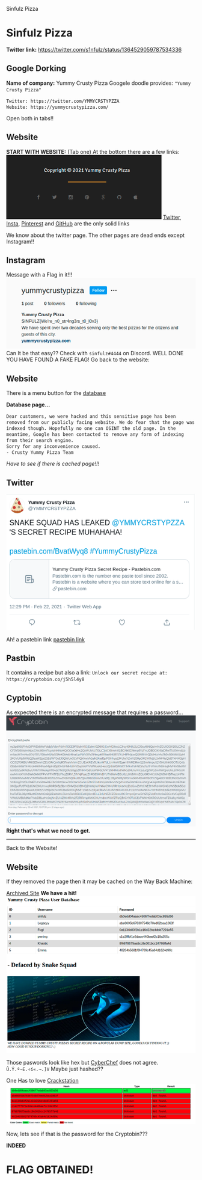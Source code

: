 Sinfulz Pizza

# Sinfulz Pizza

**Twitter link:** https://twitter.com/s1nfulz/status/1364529059787534336

## Google Dorking
**Name of company:** Yummy Crusty Pizza
Googele doodle provides:
`"Yummy Crusty Pizza"`
```
Twitter: https://twitter.com/YMMYCRSTYPZZA
Website: https://yummycrustypizza.com/
```
Open both in tabs!!


## Website
**START WITH WEBSITE:** (Tab one)
At the bottom there are a few links: 
![d31c4ae9ca1fb56256282eb37041ad78.png](../_resources/128037467ba64bdb8e5175ec4a7f97c8.png)
[Twitter](https://twitter.com/YMMYCRSTYPZZA), [Insta](https://www.instagram.com/yummycrustypizza/), [Pinterest](https://www.pinterest.com.au/yummycrustypizza/_saved/) and [GitHub](https://github.com/yummycrustypizza) are the only solid links

We know about the twitter page. The other pages are dead ends except Instagram!!

## Instagram
Message with a Flag in it!!!
![aa3f16b0448ee1209de35f26cf8837cf.png](../_resources/d538e33c4df548318cab4470f6ac3a97.png)
Can It be that easy?? Check with `sinfulz#4444` on Discord. WELL DONE YOU HAVE FOUND A FAKE FLAG!
Go back to the website:

## Website
There is a menu button for the [database](https://yummycrustypizza.com/database.html)

**Database page...**
```
Dear customers, we were hacked and this sensitive page has been removed from our publicly facing website. We do fear that the page was indexed though. Hopefully no one can OSINT the old page. In the meantime, Google has been contacted to remove any form of indexing from their search engine.
Sorry for any inconvenience caused.
- Crusty Yummy Pizza Team
```

*Have to see if there is cached page!!!*

## Twitter
![acf61dedf05bf7b1caf71c83be5165aa.png](../_resources/052233998209426aab10e5b971eba172.png)

Ah! a pastebin link
[pastebin link](https://pastebin.com/BvatWyq8)

## Pastbin
It contains a recipe but also a link:
`Unlock our secret recipe at: https://cryptobin.co/j5h5l4y8`

## Cyptobin
As expected there is an encrypted message that requires a password...
![53d291a7aa59b0a2f1f98a8c9fb28af5.png](../_resources/e76a5fe560c742069b4d3d262b0379ac.png)
**Right that's what we need to get.** 

***
Back to the Website!
## Website
If they removed the page then it may be cached on the Way Back Machine:

[Archived Site](https://web.archive.org/web/20210222081058/https://yummycrustypizza.com/database.html)
**We have a hit!**
![ffd1de7a192e7523c2c1b5ad9bf97f94.png](../_resources/6f5cc82927864096ba01251bf232f204.png)

Those paswords look like hex but [CyberChef](https://gchq.github.io/CyberChef/#recipe=From_Hex('Auto')&input=ZGIwZWRkMDRhYWFjNDUwNmY3ZWRhYjAzYWM4NTVkNTY) does not agree. 
`Û.Ý.ª¬E.÷í«.¬.]V`
Maybe just hashed??

One Has to love [Crackstation](https://crackstation.net/)
![81010370c891b6234c5d37f9cf3078a3.png](../_resources/d2db46da327d4728b574b8f1e690a5ce.png)

Now, lets see if that is the password for the Cryptobin???

**INDEED**
# FLAG OBTAINED!
